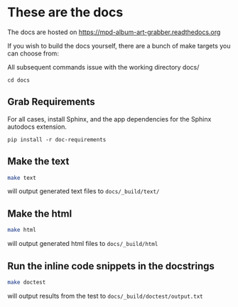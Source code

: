# These are the docs

The docs are hosted on https://mpd-album-art-grabber.readthedocs.org

If you wish to build the docs yourself, there are a bunch of make targets you
can choose from:

All subsequent commands issue with the working directory docs/
```
cd docs
```

## Grab Requirements
For all cases, install Sphinx, and the app dependencies for the Sphinx autodocs extension.
```
pip install -r doc-requirements
```

## Make the text
```sh
make text
```
will output generated text files to `docs/_build/text/`

## Make the html
```sh
make html
```
will output generated html files to `docs/_build/html`

## Run the inline code snippets in the docstrings
```sh
make doctest
```
will output results from the test to `docs/_build/doctest/output.txt`
